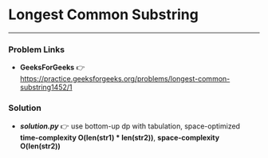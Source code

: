 # Longest Common Substring

---

### Problem Links
- **__GeeksForGeeks__** :point_right: https://practice.geeksforgeeks.org/problems/longest-common-substring1452/1

### Solution
- **_solution.py_** :point_right: use bottom-up dp with tabulation, space-optimized **time-complexity O(len(str1) * len(str2))**, **space-complexity O(len(str2))**
